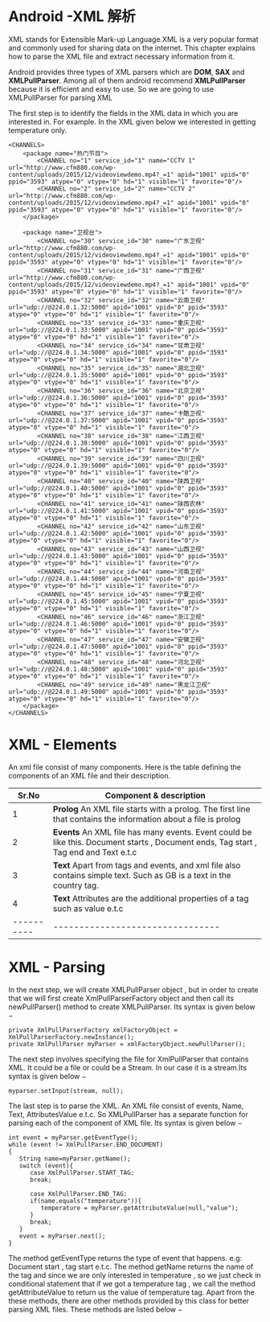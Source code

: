 Android -XML 解析
=================
XML stands for Extensible Mark-up Language.XML is a very popular format and commonly used for sharing data on the internet. This chapter explains how to parse the XML file and extract necessary information from it.

Android provides three types of XML parsers which are **DOM**, **SAX** and **XMLPullParser**. Among all of them android recommend **XMLPullParser** because it is efficient
 and easy to use. So we are going to use XMLPullParser for parsing XML

The first step is to identify the fields in the XML data in which you are interested in. For example. In the XML given below we interested in getting temperature only.

```
<CHANNELS>
	<package name="热门节目">
		<CHANNEL no="1" service_id="1" name="CCTV 1" url="http://www.cfm880.com/wp-content/uploads/2015/12/videoviewdemo.mp4?_=1" apid="1001" vpid="0" ppid="3593" atype="0" vtype="0" hd="1" visible="1" favorite="0"/>
		<CHANNEL no="2" service_id="2" name="CCTV 2" url="http://www.cfm880.com/wp-content/uploads/2015/12/videoviewdemo.mp4?_=1" apid="1001" vpid="0" ppid="3593" atype="0" vtype="0" hd="1" visible="1" favorite="0"/>
	</package>
	
	<package name="卫视台">
		<CHANNEL no="30" service_id="30" name="广东卫视" url="http://www.cfm880.com/wp-content/uploads/2015/12/videoviewdemo.mp4?_=1" apid="1001" vpid="0" ppid="3593" atype="0" vtype="0" hd="1" visible="1" favorite="0"/>
		<CHANNEL no="31" service_id="31" name="广西卫视" url="http://www.cfm880.com/wp-content/uploads/2015/12/videoviewdemo.mp4?_=1" apid="1001" vpid="0" ppid="3593" atype="0" vtype="0" hd="1" visible="1" favorite="0"/>
		<CHANNEL no="32" service_id="32" name="云南卫视" url="udp://@224.0.1.32:5000" apid="1001" vpid="0" ppid="3593" atype="0" vtype="0" hd="1" visible="1" favorite="0"/>
		<CHANNEL no="33" service_id="33" name="重庆卫视" url="udp://@224.0.1.33:5000" apid="1001" vpid="0" ppid="3593" atype="0" vtype="0" hd="1" visible="1" favorite="0"/>
		<CHANNEL no="34" service_id="34" name="甘肃卫视" url="udp://@224.0.1.34:5000" apid="1001" vpid="0" ppid="3593" atype="0" vtype="0" hd="1" visible="1" favorite="0"/>
		<CHANNEL no="35" service_id="35" name="湖北卫视" url="udp://@224.0.1.35:5000" apid="1001" vpid="0" ppid="3593" atype="0" vtype="0" hd="1" visible="1" favorite="0"/>
		<CHANNEL no="36" service_id="36" name="北京卫视" url="udp://@224.0.1.36:5000" apid="1001" vpid="0" ppid="3593" atype="0" vtype="0" hd="1" visible="1" favorite="0"/>
		<CHANNEL no="37" service_id="37" name="卡酷卫视" url="udp://@224.0.1.37:5000" apid="1001" vpid="0" ppid="3593" atype="0" vtype="0" hd="1" visible="1" favorite="0"/>
		<CHANNEL no="38" service_id="38" name="江西卫视" url="udp://@224.0.1.38:5000" apid="1001" vpid="0" ppid="3593" atype="0" vtype="0" hd="1" visible="1" favorite="0"/>
		<CHANNEL no="39" service_id="39" name="四川卫视" url="udp://@224.0.1.39:5000" apid="1001" vpid="0" ppid="3593" atype="0" vtype="0" hd="1" visible="1" favorite="0"/>
		<CHANNEL no="40" service_id="40" name="陕西卫视" url="udp://@224.0.1.40:5000" apid="1001" vpid="0" ppid="3593" atype="0" vtype="0" hd="1" visible="1" favorite="0"/>
		<CHANNEL no="41" service_id="41" name="陕西农林" url="udp://@224.0.1.41:5000" apid="1001" vpid="0" ppid="3593" atype="0" vtype="0" hd="1" visible="1" favorite="0"/>
		<CHANNEL no="42" service_id="42" name="山东卫视" url="udp://@224.0.1.42:5000" apid="1001" vpid="0" ppid="3593" atype="0" vtype="0" hd="1" visible="1" favorite="0"/>
		<CHANNEL no="43" service_id="43" name="山西卫视" url="udp://@224.0.1.43:5000" apid="1001" vpid="0" ppid="3593" atype="0" vtype="0" hd="1" visible="1" favorite="0"/>
		<CHANNEL no="44" service_id="44" name="河南卫视" url="udp://@224.0.1.44:5000" apid="1001" vpid="0" ppid="3593" atype="0" vtype="0" hd="1" visible="1" favorite="0"/>
		<CHANNEL no="45" service_id="45" name="宁夏卫视" url="udp://@224.0.1.45:5000" apid="1001" vpid="0" ppid="3593" atype="0" vtype="0" hd="1" visible="1" favorite="0"/>
		<CHANNEL no="46" service_id="46" name="浙江卫视" url="udp://@224.0.1.46:5000" apid="1001" vpid="0" ppid="3593" atype="0" vtype="0" hd="1" visible="1" favorite="0"/>
		<CHANNEL no="47" service_id="47" name="安徽卫视" url="udp://@224.0.1.47:5000" apid="1001" vpid="0" ppid="3593" atype="0" vtype="0" hd="1" visible="1" favorite="0"/>
		<CHANNEL no="48" service_id="48" name="河北卫视" url="udp://@224.0.1.48:5000" apid="1001" vpid="0" ppid="3593" atype="0" vtype="0" hd="1" visible="1" favorite="0"/>
		<CHANNEL no="49" service_id="49" name="黑龙江卫视" url="udp://@224.0.1.49:5000" apid="1001" vpid="0" ppid="3593" atype="0" vtype="0" hd="1" visible="1" favorite="0"/>
	</package>
</CHANNELS>
```

# XML - Elements

An xml file consist of many components. Here is the table defining the components of an XML file and their description.


**Sr.No** | **Component & description** 
----------|------------------------------
1         | **Prolog** An XML file starts with a prolog. The first line that contains the information about a file is prolog
2         | **Events** An XML file has many events. Event could be like this. Document starts , Document ends, Tag start , Tag end and Text e.t.c
3         | **Text** Apart from tags and events, and xml file also contains simple text. Such as GB is a text in the country tag.
4         | **Text** Attributes are the additional properties of a tag such as value e.t.c
----------|--------------------------------


# XML - Parsing

In the next step, we will create XMLPullParser object , but in order to create that we will first create 
XmlPullParserFactory object and then call its newPullParser() method to create XMLPullParser. Its syntax is given below −

```
private XmlPullParserFactory xmlFactoryObject = XmlPullParserFactory.newInstance();
private XmlPullParser myParser = xmlFactoryObject.newPullParser();
```

The next step involves specifying the file for XmlPullParser that contains XML. It could be a file or could be a Stream. 
In our case it is a stream.Its syntax is given below −

```
myparser.setInput(stream, null);
```

The last step is to parse the XML. An XML file consist of events, Name, Text, AttributesValue e.t.c. So XMLPullParser 
has a separate function for parsing each of the component of XML file. Its syntax is given below −

```
int event = myParser.getEventType();
while (event != XmlPullParser.END_DOCUMENT) 
{
   String name=myParser.getName();
   switch (event){
      case XmlPullParser.START_TAG:
      break;
      
      case XmlPullParser.END_TAG:
      if(name.equals("temperature")){
         temperature = myParser.getAttributeValue(null,"value");
      }
      break;
   }		 
   event = myParser.next(); 					
}
```

The method getEventType returns the type of event that happens. e.g: Document start , tag start e.t.c.
The method getName returns the name of the tag and since we are only interested in temperature , 
so we just check in conditional statement that if we got a temperature tag , we call the method getAttributeValue to return us the value of temperature tag.
Apart from the these methods, there are other methods provided by this class for better parsing XML files. These methods are listed below −



 


